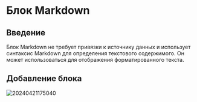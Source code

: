 # Блок Markdown

## Введение

Блок Markdown не требует привязки к источнику данных и использует синтаксис Markdown для определения текстового содержимого. Он может использоваться для отображения форматированного текста.

## Добавление блока

![20240421175040](https://static-docs.nocobase.com/20240421175040.gif)
